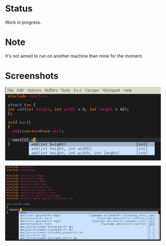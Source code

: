 Status
======
Work in progress.

Note
====
It's not aimed to run on another machine than mine for the moment.

Screenshots
===========
![Optional Parameters](screenshots/optional-parameters.png)

![Boost](screenshots/boost-example.png)
